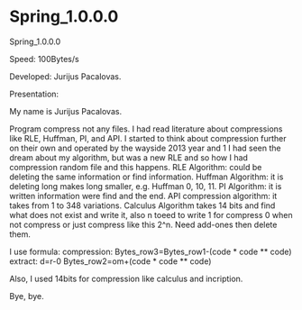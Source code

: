 # Spring_1.0.0.0
Spring_1.0.0.0

Speed: 100Bytes/s

Developed: Jurijus Pacalovas.

Presentation:

My name is Jurijus Pacalovas.

Program compress not any files.
I had read literature about compressions like RLE, Huffman, PI, and API. I started to think about compression further on their own and operated by the wayside 2013 year and 1 I had seen the dream about my algorithm, but was a new RLE and so how I had compression random file and this happens. RLE Algorithm: could be deleting the same information or find information. Huffman Algorithm: it is deleting long makes long smaller, e.g. Huffman 0, 10, 11. PI Algorithm: it is written information were find and the end. API compression algorithm: it takes from 1 to 348 variations. Calculus Algorithm takes 14 bits and find what does not exist and write it, also n toeed to write 1 for compress 0 when not compress or just compress like this 2^n. Need add-ones then delete them. 

I use formula:
compression:
Bytes_row3=Bytes_row1-(code * code ** code)
extract:
d=r-0
Bytes_row2=om+(code * code ** code)

Also, I used 14bits for compression like calculus and incription.

Bye, bye.
